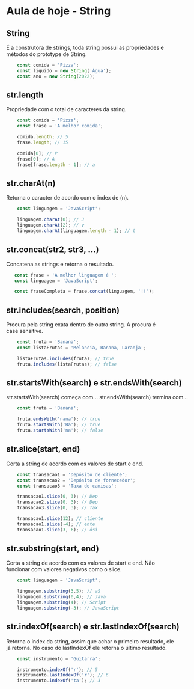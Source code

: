 # Aula de hoje - String

## String

É a construtora de strings, toda string possui as propriedades e <br>
métodos do prototype de String.

```js
    const comida = 'Pizza';
    const liquido = new String('Água');
    const ano = new String(2022);
```

## str.length

Propriedade com o total de caracteres da string.

```js
    const comida = 'Pizza';
    const frase = 'A melhor comida';

    comida.length; // 5
    frase.length; // 15

    comida[0]; // P
    frase[0]; // A
    frase[frase.length - 1]; // a
```

## str.charAt(n)

Retorna o caracter de acordo com o index de (n).

```js
    const linguagem = 'JavaScript';

    linguagem.charAt(0); // J
    linguagem.charAt(2); // v
    linguagem.charAt(linguagem.length - 1); // t
```

## str.concat(str2, str3, ...)

Concatena as strings e retorna o resultado.

```js
   const frase = 'A melhor linguagem é ';
   const linguagem = 'JavaScript';

   const fraseCompleta = frase.concat(linguagem, '!!');
```

## str.includes(search, position)

Procura pela string exata dentro de outra string. A procura é <br>
case sensitive.

```js
    const fruta = 'Banana';
    const listaFrutas = 'Melancia, Banana, Laranja';

    listaFrutas.includes(fruta); // true
    fruta.includes(listaFrutas); // false
```

## str.startsWith(search) e str.endsWith(search)

str.startsWith(search) começa com...
str.endsWith(search) termina com...

```js
    const fruta = 'Banana';

    fruta.endsWith('nana'); // true
    fruta.startsWith('Ba'); // true
    fruta.startsWith('na'); // false
```

## str.slice(start, end)

Corta a string de acordo com os valores de start e end.

```js
    const transacao1 = 'Depósito de cliente';
    const transacao2 = 'Depósito de fornecedor';
    const transacao3 = 'Taxa de camisas';

    transacao1.slice(0, 3); // Dep
    transacao2.slice(0, 3); // Dep
    transacao3.slice(0, 3); // Tax

    transacao1.slice(12); // cliente
    transacao1.slice(-4); // ente
    transacao1.slice(3, 6); // ósi
```

## str.substring(start, end)

Corta a string de acordo com os valores de start e end. Não <br>
funcionar com valores negativos como o slice.

```js
    const linguagem = 'JavaScript';

    linguagem.substring(3,5); // aS
    linguagem.substring(0,4); // Java
    linguagem.substring(4); // Script
    linguagem.substring(-3); // JavaScript
```

## str.indexOf(search) e str.lastIndexOf(search)

Retorna o index da string, assim que achar o primeiro resultado, ele <br>
já retorna. No caso do lastIndexOf ele retorna o último resultado.

```js
    const instrumento = 'Guitarra';

    instrumento.indexOf('r'); // 5
    instrumento.lastIndexOf('r'); // 6
    instrumento.indexOf('ta'); // 3
```